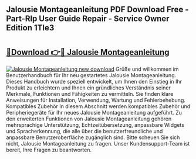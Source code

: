 ## Jalousie Montageanleitung PDF Download Free - Part-Rlp User Guide Repair - Service Owner Edition 1Tle3

# <h2><a href="http://df8i6j6.blite.top/?on=Jalousie+Montageanleitung">🔗Download 👉🔴 Jalousie Montageanleitung</a></h2>

[![Jalousie Montageanleitung new download](https://i.imgur.com/lujVjoI.png)](http://df8i6j6.blite.top/?on=Jalousie+Montageanleitung)
Grüße und willkommen im Benutzerhandbuch für Ihr neu gestartetes Jalousie Montageanleitung. Dieses Handbuch wurde speziell entwickelt, um Ihnen den Einstieg in Ihr Produkt zu erleichtern und Ihnen ein gründliches Verständnis seiner Merkmale, Funktionen und Fähigkeiten zu vermitteln. Sie finden klare Anweisungen für Installation, Verwendung, Wartung und Fehlerbehebung. Kompatibles Zubehör In diesem Abschnitt werden kompatibles Zubehör und Peripheriegeräte für Ihr neues Jalousie Montageanleitung aufgeführt. Zu den erweiterten Funktionen von Jalousie Montageanleitung gehören mehrsprachige Unterstützung, Echtzeitübersetzung, anpassbare Widgets und Spracherkennung, die alle über die benutzerfreundliche und anpassbare Benutzeroberfläche zugänglich sind. Bitte scheuen Sie sich nicht, Jalousie Montageanleitung zu fragen. Unser Kundensupport-Team ist bereit, Ihre Fragen zu beantworten.
